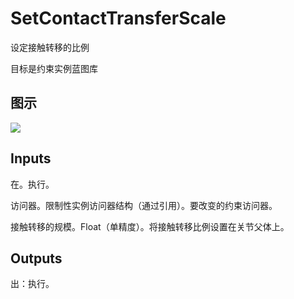 # SetContactTransferScale

设定接触转移的比例

目标是约束实例蓝图库

## 图示

![]($-20221218-20271951.png)

## Inputs

在。执行。

访问器。限制性实例访问器结构（通过引用）。要改变的约束访问器。

接触转移的规模。Float（单精度）。将接触转移比例设置在关节父体上。  

## Outputs

出：执行。

